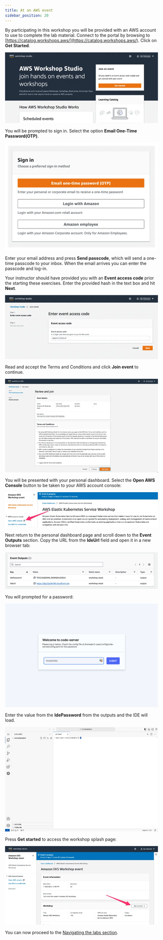 ```yaml
---
title: At an AWS event
sidebar_position: 20
---
```


By participating in this workshop you will be provided with an AWS account to use to complete the lab material. Connect to the portal by browsing to [https://catalog.workshops.aws/](https://catalog.workshops.aws/). Click on **Get Started**.

![Workshop Studio Home](./assets/workshop-studio-home.webp)

You will be prompted to sign in. Select the option **Email One-Time Password(OTP)**.

![Workshop Studio Sign in](./assets/ws-studio-login.webp)

Enter your email address and press **Send passcode**, which will send a one-time passcode to your inbox. When the email arrives you can enter the passcode and log-in.

Your instructor should have provided you with an **Event access code** prior the starting these exercises. Enter the provided hash in the text box and hit **Next**.

![Event Code](./assets/event-code.webp)

Read and accept the Terms and Conditions and click **Join event** to continue.

![Review and Join](./assets/review-and-join.webp)

You will be presented with your personal dashboard. Select the **Open AWS Console** button to be taken to your AWS account console:

![Open Console](./assets/openconsole.webp)

Next return to the personal dashboard page and scroll down to the **Event Outputs** section. Copy the URL from the **IdeUrl** field and open it in a new browser tab:

![Cloud9 Link](./assets/workshop-studio-06.png)

You will prompted for a password:

![Cloud9 Link](./assets/visual-studio-01.png)

Enter the value from the **IdePassword** from the outputs and the IDE will load.

![Code-server login screen](./assets/vscode-splash.webp)

Press **Get started** to access the workshop splash page:

![Get Started](./assets/workshop-event-page.webp)

You can now proceed to the [Navigating the labs section](/docs/introduction/navigating-labs).

